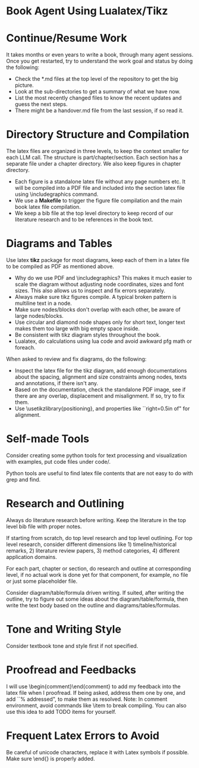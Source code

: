 # Book Agent Using Lualatex/Tikz

# Continue/Resume Work

It takes months or even years to write a book, through many agent sessions. Once you get restarted, try to understand the work goal and status by doing the following:

* Check the \*.md files at the top level of the repository to get the big picture.  
* Look at the sub-directories to get a summary of what we have now.  
* List the most recently changed files to know the recent updates and guess the next steps.  
* There might be a handover.md file from the last session, if so read it.

# Directory Structure and Compilation

The latex files are organized in three levels, to keep the context smaller for each LLM call. The structure is part/chapter/section. Each section has a separate file under a chapter directory. We also keep figures in chapter directory.

* Each figure is a standalone latex file without any page numbers etc. It will be compiled into a PDF file and included into the section latex file using \\includegraphics command.  
* We use a **Makefile** to trigger the figure file compilation and the main book latex file compilation.  
* We keep a bib file at the top level directory to keep record of our literature research and to be references in the book text.

# Diagrams and Tables

Use latex **tikz** package for most diagrams, keep each of them in a latex file to be compiled as PDF as mentioned above.

* Why do we use PDF and \\includegraphics? This makes it much easier to scale the diagram without adjusting node coordinates, sizes and font sizes. This also allows us to inspect and fix errors separately.  
* Always make sure tikz figures compile. A typical broken pattern is multiline text in a node.  
* Make sure nodes/blocks don't overlap with each other, be aware of large nodes/blocks.  
* Use circular and diamond node shapes only for short text, longer text makes them too large with big empty space inside.  
* Be consistent with tikz diagram styles throughout the book.  
* Lualatex, do calculations using lua code and avoid awkward pfg math or foreach.

When asked to review and fix diagrams, do the following:

* Inspect the latex file for the tikz diagram, add enough documentations about the spacing, alignment and size constraints among nodes, texts and annotations, if there isn't any.
* Based on the documentation, check the standalone PDF image, see if there are any overlap, displacement and misalignment. If so, try to fix them.
* Use \\usetikzlibrary{positioning}, and properties like \`\`right=0.5in of" for alignment.

# Self-made Tools

Consider creating some python tools for text processing and visualization with examples, put code files under code/.

Python tools are useful to find latex file contents that are not easy to do with grep and find.

# Research and Outlining

Always do literature research before writing. Keep the literature in the top level bib file with proper notes.

If starting from scratch, do top level research and top level outlining. For top level research, consider different dimensions like 1\) timeline/historical remarks, 2\) literature review papers, 3\) method categories, 4\) different application domains.

For each part, chapter or section, do research and outline at corresponding level, if no actual work is done yet for that component, for example, no file or just some placeholder file.

Consider diagram/table/formula driven writing. If suited, after writing the outline, try to figure out some ideas about the diagram/table/formula, then write the text body based on the outline and diagrams/tables/formulas.

# Tone and Writing Style

Consider textbook tone and style first if not specified.

# Proofread and Feedbacks

I will use \\begin{comment}\\end{comment} to add my feedback into the latex file when I proofread. If being asked, address them one by one, and add \`\`% addressed", to make them as resolved.
Note: In comment environment, avoid commands like \item to break compiling.
You can also use this idea to add TODO items for yourself.

# Frequent Latex Errors to Avoid

Be careful of unicode characters, replace it with Latex symbols if possible.  
Make sure \\end{} is properly added.  
